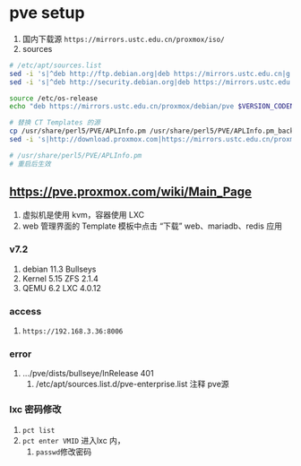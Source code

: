 # pve setup
1. 国内下载源 `https://mirrors.ustc.edu.cn/proxmox/iso/`
2. sources

```sh 
# /etc/apt/sources.list
sed -i 's|^deb http://ftp.debian.org|deb https://mirrors.ustc.edu.cn|g' /etc/apt/sources.list
sed -i 's|^deb http://security.debian.org|deb https://mirrors.ustc.edu.cn/debian-security|g' /etc/apt/sources.list

source /etc/os-release
echo "deb https://mirrors.ustc.edu.cn/proxmox/debian/pve $VERSION_CODENAME pve-no-subscription" > /etc/apt/sources.list.d/pve-no-subscription.list

# 替换 CT Templates 的源
cp /usr/share/perl5/PVE/APLInfo.pm /usr/share/perl5/PVE/APLInfo.pm_back
sed -i 's|http://download.proxmox.com|https://mirrors.ustc.edu.cn/proxmox|g' /usr/share/perl5/PVE/APLInfo.pm

# /usr/share/perl5/PVE/APLInfo.pm
# 重启后生效
```
## https://pve.proxmox.com/wiki/Main_Page
1. 虚拟机是使用 kvm，容器使用 LXC
2.  web 管理界面的 Template 模板中点击 “下载” web、mariadb、redis 应用


### v7.2
1. debian 11.3 Bullseys
2. Kernel 5.15 ZFS 2.1.4
3. QEMU 6.2 LXC 4.0.12

### access
1. `https://192.168.3.36:8006`

### error
1. .../pve/dists/bullseye/InRelease 401 
   1. /etc/apt/sources.list.d/pve-enterprise.list 注释 pve源


### lxc 密码修改
1. `pct list`
2. `pct enter VMID` 进入lxc 内， 
   1. `passwd`修改密码